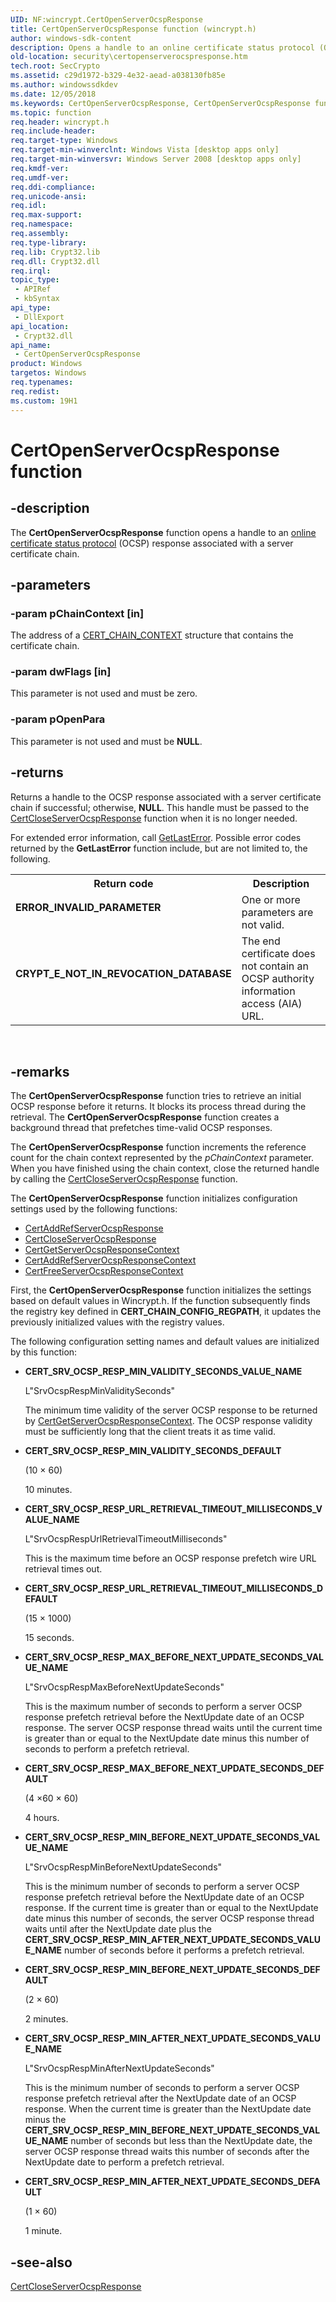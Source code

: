```yaml
---
UID: NF:wincrypt.CertOpenServerOcspResponse
title: CertOpenServerOcspResponse function (wincrypt.h)
author: windows-sdk-content
description: Opens a handle to an online certificate status protocol (OCSP) response associated with a server certificate chain.
old-location: security\certopenserverocspresponse.htm
tech.root: SecCrypto
ms.assetid: c29d1972-b329-4e32-aead-a038130fb85e
ms.author: windowssdkdev
ms.date: 12/05/2018
ms.keywords: CertOpenServerOcspResponse, CertOpenServerOcspResponse function [Security], security.certopenserverocspresponse, wincrypt/CertOpenServerOcspResponse
ms.topic: function
req.header: wincrypt.h
req.include-header: 
req.target-type: Windows
req.target-min-winverclnt: Windows Vista [desktop apps only]
req.target-min-winversvr: Windows Server 2008 [desktop apps only]
req.kmdf-ver: 
req.umdf-ver: 
req.ddi-compliance: 
req.unicode-ansi: 
req.idl: 
req.max-support: 
req.namespace: 
req.assembly: 
req.type-library: 
req.lib: Crypt32.lib
req.dll: Crypt32.dll
req.irql: 
topic_type:
 - APIRef
 - kbSyntax
api_type:
 - DllExport
api_location:
 - Crypt32.dll
api_name:
 - CertOpenServerOcspResponse
product: Windows
targetos: Windows
req.typenames: 
req.redist: 
ms.custom: 19H1
---
```


# CertOpenServerOcspResponse function


## -description


The <b>CertOpenServerOcspResponse</b> function opens a handle to an <a href="https://msdn.microsoft.com/e6be8932-015e-4058-b249-1671b3fea521">online certificate status protocol</a> (OCSP) response associated with a server certificate chain.


## -parameters




### -param pChainContext [in]

The address of a <a href="https://msdn.microsoft.com/609311f4-9cd6-4945-9f93-7266b3fc4a74">CERT_CHAIN_CONTEXT</a> structure that contains the certificate chain.


### -param dwFlags [in]

This parameter is not used and must be zero.


### -param pOpenPara

This parameter is not used and must be <b>NULL</b>.


## -returns



Returns a handle to the OCSP response associated with a server certificate chain if successful; otherwise, <b>NULL</b>. This handle must be passed to the <a href="https://msdn.microsoft.com/6247e8ca-ba12-432f-9bf8-a6c644f253e9">CertCloseServerOcspResponse</a> function when it is no longer needed.

For extended error information, call 
<a href="https://msdn.microsoft.com/d852e148-985c-416f-a5a7-27b6914b45d4">GetLastError</a>. Possible error codes returned by the 
		       <b>GetLastError</b> function include, but are not limited to, the following.

<table>
<tr>
<th>Return code</th>
<th>Description</th>
</tr>
<tr>
<td width="40%">
<dl>
<dt><b>ERROR_INVALID_PARAMETER</b></dt>
</dl>
</td>
<td width="60%">
One or more parameters are not valid.

</td>
</tr>
<tr>
<td width="40%">
<dl>
<dt><b>CRYPT_E_NOT_IN_REVOCATION_DATABASE</b></dt>
</dl>
</td>
<td width="60%">
The end certificate does not contain an OCSP authority information access (AIA) URL.

</td>
</tr>
</table>
 




## -remarks



The <b>CertOpenServerOcspResponse</b> function tries to retrieve an initial OCSP response before it returns.
It blocks its process thread during the retrieval. The <b>CertOpenServerOcspResponse</b> function creates a background thread that prefetches time-valid OCSP responses.

The <b>CertOpenServerOcspResponse</b> function increments the reference count for the chain context represented by the <i>pChainContext</i> parameter. When you have finished using the chain context, close the returned handle by calling the <a href="https://msdn.microsoft.com/6247e8ca-ba12-432f-9bf8-a6c644f253e9">CertCloseServerOcspResponse</a> function.

The <b>CertOpenServerOcspResponse</b> function initializes configuration settings used by the following functions:

<ul>
<li>
<a href="https://msdn.microsoft.com/6ccc0e85-1fa0-480c-a5b4-b21ba811e5d0">CertAddRefServerOcspResponse</a>
</li>
<li>
<a href="https://msdn.microsoft.com/6247e8ca-ba12-432f-9bf8-a6c644f253e9">CertCloseServerOcspResponse</a>
</li>
<li>
<a href="https://msdn.microsoft.com/07476e43-db6b-4119-8d6b-41143b98744e">CertGetServerOcspResponseContext</a>
</li>
<li>
<a href="https://msdn.microsoft.com/b7cdce9b-25fe-4fb9-b266-61989793699b">CertAddRefServerOcspResponseContext</a>
</li>
<li>
<a href="https://msdn.microsoft.com/a07fc1e0-6f06-4336-b33c-d4d6a838b609">CertFreeServerOcspResponseContext</a>
</li>
</ul>
First, the <b>CertOpenServerOcspResponse</b> function initializes the settings based on default values in Wincrypt.h. If the function subsequently finds the registry key defined in <b>CERT_CHAIN_CONFIG_REGPATH</b>, it updates the previously initialized values with the registry values.

The following configuration setting names and default values are initialized by this function:

<ul>
<li>
<b>CERT_SRV_OCSP_RESP_MIN_VALIDITY_SECONDS_VALUE_NAME</b>

L"SrvOcspRespMinValiditySeconds"

The minimum time validity of the server OCSP response to be returned by <a href="https://msdn.microsoft.com/07476e43-db6b-4119-8d6b-41143b98744e">CertGetServerOcspResponseContext</a>. The OCSP
response validity must be sufficiently long that the client treats it as time valid.

</li>
<li>
<b>CERT_SRV_OCSP_RESP_MIN_VALIDITY_SECONDS_DEFAULT</b>

(10 × 60)

10 minutes.

</li>
<li>
<b>CERT_SRV_OCSP_RESP_URL_RETRIEVAL_TIMEOUT_MILLISECONDS_VALUE_NAME</b>

L"SrvOcspRespUrlRetrievalTimeoutMilliseconds"

This is the maximum time before an OCSP response prefetch wire URL retrieval times out.

</li>
<li>
<b>CERT_SRV_OCSP_RESP_URL_RETRIEVAL_TIMEOUT_MILLISECONDS_DEFAULT</b>

(15 × 1000)

15 seconds.

</li>
<li>
<b>CERT_SRV_OCSP_RESP_MAX_BEFORE_NEXT_UPDATE_SECONDS_VALUE_NAME</b>

L"SrvOcspRespMaxBeforeNextUpdateSeconds"

This is the maximum number of seconds to perform a server OCSP response
prefetch retrieval before the NextUpdate date of an OCSP response. The
server OCSP response thread waits until the current time is greater than or equal to the NextUpdate date minus this number of seconds to perform a prefetch retrieval.

</li>
<li>
<b>CERT_SRV_OCSP_RESP_MAX_BEFORE_NEXT_UPDATE_SECONDS_DEFAULT</b>

(4 ×60 × 60)

4 hours.

</li>
<li>
<b>CERT_SRV_OCSP_RESP_MIN_BEFORE_NEXT_UPDATE_SECONDS_VALUE_NAME</b>

L"SrvOcspRespMinBeforeNextUpdateSeconds"

This is the minimum number of seconds to perform a server OCSP response
prefetch retrieval before the NextUpdate date of an OCSP response. If the current time is greater than or equal to the NextUpdate date minus this number of seconds, the server OCSP response thread waits until
after the NextUpdate date plus the  <b>CERT_SRV_OCSP_RESP_MIN_AFTER_NEXT_UPDATE_SECONDS_VALUE_NAME</b> number of seconds before it performs a prefetch retrieval.

</li>
<li>
<b>CERT_SRV_OCSP_RESP_MIN_BEFORE_NEXT_UPDATE_SECONDS_DEFAULT</b>

(2 × 60)

2 minutes.

</li>
<li>
<b>CERT_SRV_OCSP_RESP_MIN_AFTER_NEXT_UPDATE_SECONDS_VALUE_NAME</b>

L"SrvOcspRespMinAfterNextUpdateSeconds"

This is the minimum number of seconds to perform a server OCSP response
prefetch retrieval after the NextUpdate date of an OCSP response. When the current time is greater than the NextUpdate date minus the <b>CERT_SRV_OCSP_RESP_MIN_BEFORE_NEXT_UPDATE_SECONDS_VALUE_NAME</b> number of seconds but less than the NextUpdate date, the server OCSP response thread waits this number of seconds after the NextUpdate date to perform a prefetch retrieval.

</li>
<li>
<b>CERT_SRV_OCSP_RESP_MIN_AFTER_NEXT_UPDATE_SECONDS_DEFAULT</b>

(1 × 60)

1 minute.

</li>
</ul>



## -see-also




<a href="https://msdn.microsoft.com/6247e8ca-ba12-432f-9bf8-a6c644f253e9">CertCloseServerOcspResponse</a>
 

 

